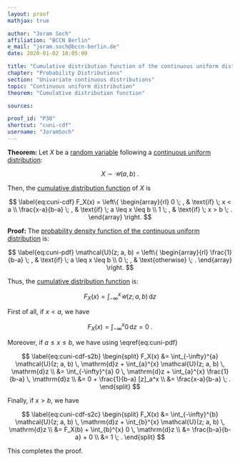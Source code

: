 ```yaml
---
layout: proof
mathjax: true

author: "Joram Soch"
affiliation: "BCCN Berlin"
e_mail: "joram.soch@bccn-berlin.de"
date: 2020-01-02 18:05:00

title: "Cumulative distribution function of the continuous uniform distribution"
chapter: "Probability Distributions"
section: "Univariate continuous distributions"
topic: "Continuous uniform distribution"
theorem: "Cumulative distribution function"

sources:

proof_id: "P38"
shortcut: "cuni-cdf"
username: "JoramSoch"
---
```



**Theorem:** Let $X$ be a [random variable](/D/rvar) following a [continuous uniform distribution](/D/cuni):

$$ \label{eq:cuni}
X \sim \mathcal{U}(a, b) \; .
$$

Then, the [cumulative distribution function](/D/cdf) of $X$ is

$$ \label{eq:cuni-cdf}
F_X(x) = \left\{
\begin{array}{rl}
0 \; , & \text{if} \; x < a \\
\frac{x-a}{b-a} \; , & \text{if} \; a \leq x \leq b \\
1 \; , & \text{if} \; x > b \; .
\end{array}
\right.
$$


**Proof:** The [probability density function of the continuous uniform distribution](/P/cuni-pdf) is:

$$ \label{eq:cuni-pdf}
\mathcal{U}(z; a, b) = \left\{
\begin{array}{rl}
\frac{1}{b-a} \; , & \text{if} \; a \leq x \leq b \\
0 \; , & \text{otherwise} \; .
\end{array}
\right.
$$

Thus, the [cumulative distribution function](/D/cdf) is:

$$ \label{eq:cuni-cdf-s1}
F_X(x) = \int_{-\infty}^{x} \mathcal{U}(z; a, b) \, \mathrm{d}z
$$

First of all, if $x < a$, we have

$$ \label{eq:cuni-cdf-s2a}
F_X(x) = \int_{-\infty}^{x} 0 \, \mathrm{d}z = 0 \; .
$$

Moreover, if $a \leq x \leq b$, we have using \eqref{eq:cuni-pdf}

$$ \label{eq:cuni-cdf-s2b}
\begin{split}
F_X(x) &= \int_{-\infty}^{a} \mathcal{U}(z; a, b) \, \mathrm{d}z + \int_{a}^{x} \mathcal{U}(z; a, b) \, \mathrm{d}z \\
&= \int_{-\infty}^{a} 0 \, \mathrm{d}z + \int_{a}^{x} \frac{1}{b-a} \, \mathrm{d}z \\
&= 0 + \frac{1}{b-a} [z]_a^x \\
&= \frac{x-a}{b-a} \; .
\end{split}
$$

Finally, if $x > b$, we have

$$ \label{eq:cuni-cdf-s2c}
\begin{split}
F_X(x) &= \int_{-\infty}^{b} \mathcal{U}(z; a, b) \, \mathrm{d}z + \int_{b}^{x} \mathcal{U}(z; a, b) \, \mathrm{d}z \\
&= F_X(b) + \int_{b}^{x} 0 \, \mathrm{d}z \\
&= \frac{b-a}{b-a} + 0 \\
&= 1 \; .
\end{split}
$$

This completes the proof.